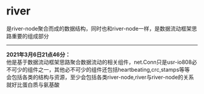 # river
是river-node聚合而成的数据结构，同时也和river-node一样，是数据流动框架思路重要的组成部分

***
**2021年3月6日21点46分：**  
他是基于数据流动框架思路聚合数据流动的相关组件，net.Conn只是usr-io808必不可少的组件之一，其他必不可少的组件还包括heartbeating,crc,stamps等等  
会包括各类的结构与资源，至少会包括各类river-node,river与river-node的关系就好比蛋白质与氨基酸
